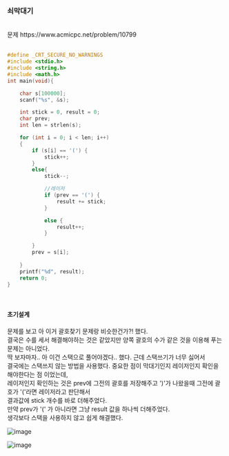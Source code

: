 ### 쇠막대기

<br>
문제 https://www.acmicpc.net/problem/10799
<br>
<br>

```C
#define _CRT_SECURE_NO_WARNINGS
#include <stdio.h>
#include <string.h> 
#include <math.h> 
int main(void){

    char s[100000];
    scanf("%s", &s);

    int stick = 0, result = 0;
    char prev;
    int len = strlen(s);

    for (int i = 0; i < len; i++)
    {
        if (s[i] == '(') {
            stick++;
        }
        else{
            stick--;

            //레이저
            if (prev == '(') {
                result += stick;
            }

            else {
                result++;
            }

        }
        prev = s[i];
        
    }
    printf("%d", result);
    return 0;
}
```

<br>


#### 초기설계
문제를 보고 아 이거 괄호찾기 문제랑 비슷한건가?! 했다.<br>
결국은 수를 세서 해결해야하는 것은 같았지만 양쪽 괄호의 수가 같은 것을 이용해 푸는 문제는 아니었다.<br>
딱 보자마자.. 아 이건 스택으로 풀어야겠다.. 했다. 근데 스택쓰기가 너무 싫어서<br>
결국에는 스택쓰지 않는 방법을 사용했다. 중요한 점이 막대기인지 레이저인지 확인을 해야한다는 점 이었는데,<br>
레이저인지 확인하는 것은 prev에 그전의 괄호를 저장해주고 ')'가 나왔을때 그전에 괄호가 '('라면 레이저라고 판단해서<br>
결과값에 stick 개수를 바로 더해주었다.<br>
만약 prev가 '(' 가 아니라면 그냥 result 값을 하나씩 더해주었다.<br>
생각보다 스택을 사용하지 않고 쉽게 해결했다.<br>

![image](https://user-images.githubusercontent.com/84511374/140759423-9d35a2a1-1c58-4cf1-bc2c-2d0dce11476e.png)

![image](https://user-images.githubusercontent.com/84511374/140972553-93d38915-e96d-47ef-bceb-73dee27a976b.png)


